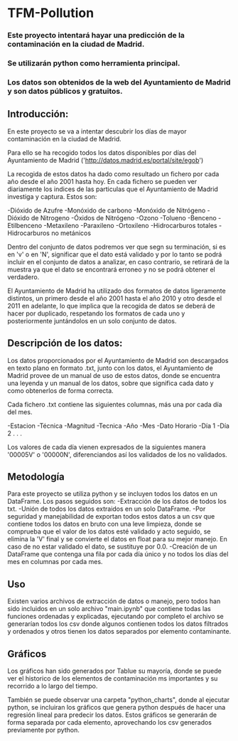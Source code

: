 # TFM-Pollution

### Este proyecto intentará hayar una predicción de la contaminación en la ciudad de Madrid.

### Se utilizarán python como herramienta principal.

### Los datos son obtenidos de la web del Ayuntamiento de Madrid y son datos públicos y gratuitos.

## Introducción:

En este proyecto se va a intentar descubrir los días de mayor contaminación en la ciudad de Madrid.

Para ello se ha recogido todos los datos disponibles por días del Ayuntamiento de Madrid ('http://datos.madrid.es/portal/site/egob')

La recogida de estos datos ha dado como resultado un fichero por cada año desde el año 2001 hasta hoy.
En cada fichero se pueden ver diariamente los indices de las particulas que el Ayuntamiento de Madrid investiga y captura.
Estos son:

-Dióxido de Azufre
-Monóxido de carbono
-Monóxido de Nitrógeno
-Dióxido de Nitrogeno
-Óxidos de Nitrógeno
-Ozono
-Tolueno
-Benceno
-Etilbenceno
-Metaxileno
-Paraxileno
-Ortoxileno
-Hidrocarburos totales
-Hidrocarburos no metánicos

Dentro del conjunto de datos podremos ver que segn su terminación, si es en 'v' o en 'N', significar que el dato está validado y por lo tanto se podrá incluir en el conjunto de datos a analizar, en caso contrario, se retirará de la muestra ya que el dato se encontrará erroneo y no se podrá obtener el verdadero.

El Ayuntamiento de Madrid ha utilizado dos formatos de datos ligeramente distintos, un primero desde el año 2001 hasta el año 2010 y otro desde el 2011 en adelante, lo que implica que la recogida de datos se deberá de hacer por duplicado, respetando los formatos de cada uno y posteriormente juntándolos en un solo conjunto de datos.

## Descripción de los datos:

Los datos proporcionados por el Ayuntamiento de Madrid son descargados en texto plano en formato .txt, junto con los datos, el Ayuntamiento de Madrid provee de un manual de uso de estos datos, donde se encuentra una leyenda y un manual de los datos, sobre que significa cada dato y como obtenerlos de forma correcta.

Cada fichero .txt contiene las siguientes columnas, más una por cada día del mes.

-Estacion
-Técnica
-Magnitud
-Tecnica
-Año
-Mes
-Dato Horario
-Día 1
-Día 2
  .
  .
  .
  
Los valores de cada día vienen expresados de la siguientes manera '00005V' o '00000N', diferenciandos así los validados de los no validados.

## Metodología

Para este proyecto se utiliza python y se incluyen todos los datos en un DataFrame. Los pasos seguidos son:
  -Extracción de los datos de todos los txt.
  -Unión de todos los datos extraidos en un solo DataFrame.
  -Por seguridad y manejabilidad de exportan todos estos datos a un csv que contiene todos los datos en bruto con una leve       limpieza, donde se comprueba que el valor de los datos esté validado y acto seguido, se elimina la 'V' final y se convierte el datos en float para su mejor manejo. En caso de no estar validado el dato, se sustituye por 0.0.
  -Creación de un DataFrame que contenga una fila por cada día único y no todos los días del mes en columnas por cada mes.
  
## Uso
Existen varios archivos de extracción de datos o manejo, pero todos han sido incluidos en un solo archivo "main.ipynb" que contiene todas las funciones ordenadas y explicadas, ejecutando por completo el archivo se generarían todos los csv donde algunos contienen todos los datos filtrados y ordenados y otros tienen los datos separados por elemento contaminante.

## Gráficos
Los gráficos han sido generados por Tablue su mayoría, donde se puede ver el historico de los elementos de contaminación ms importantes y su recorrido a lo largo del tiempo.

También se puede observar una carpeta "python_charts", donde al ejecutar python, se incluiran los gráficos que genera python después de hacer una regresión lineal para predecir los datos. Estos gráficos se generarán de forma separada por cada elemento, aprovechando los csv generados previamente por python.
